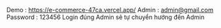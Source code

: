 Demo : https://e-commerce-47ca.vercel.app/
Admin : admin@gmail.com
Password : 123456
Login đúng Admin sẽ tự chuyển hướng đến Admin
